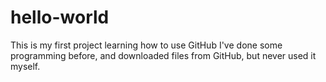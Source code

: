 # hello-world
This is my first project learning how to use GitHub
I've done some programming before, and downloaded files from GitHub, but never used it myself.

